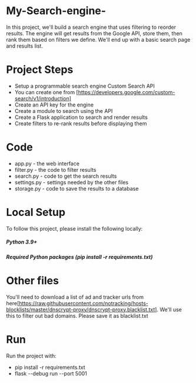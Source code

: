 # My-Search-engine-
In this project, we'll build a search engine that uses filtering to reorder results. The engine will get results from the Google API, store them, then rank them based on filters we define. We'll end up with a basic search page and results list.

# Project Steps
- Setup a programmable search engine Custom Search API
- You can create one from [https://developers.google.com/custom-search/v1/introduction]
- Create an API key for the engine
- Create a module to search using the API
- Create a Flask application to search and render results
- Create filters to re-rank results before displaying them

# Code

- app.py - the web interface
- filter.py - the code to filter results
- search.py - code to get the search results
- settings.py - settings needed by the other files
- storage.py - code to save the results to a database

# Local Setup
To follow this project, please install the following locally:

##### Python 3.9+
##### Required Python packages (pip install -r requirements.txt)
# Other files
You'll need to download a list of ad and tracker urls from here[https://raw.githubusercontent.com/notracking/hosts-blocklists/master/dnscrypt-proxy/dnscrypt-proxy.blacklist.txt]. We'll use this to filter out bad domains. Please save it as blacklist.txt

# Run
Run the project with:

- pip install -r requirements.txt
- flask --debug run --port 5001
